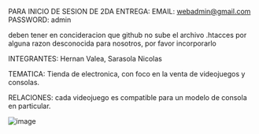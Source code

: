 PARA INICIO DE SESION DE 2DA ENTREGA:
  EMAIL: webadmin@gmail.com
  PASSWORD: admin

deben tener en concideracion que github no sube el archivo .htacces por alguna razon desconocida para nosotros, por favor incorporarlo

  

INTEGRANTES:
  Hernan Valea, Sarasola Nicolas

TEMATICA:
  Tienda de electronica, con foco en la venta de videojuegos y consolas.

RELACIONES:
  cada videojuego es compatible para un modelo de consola en particular.

![image](https://github.com/user-attachments/assets/16d1fcf9-e393-4b6a-b0fd-efa33703949b)


